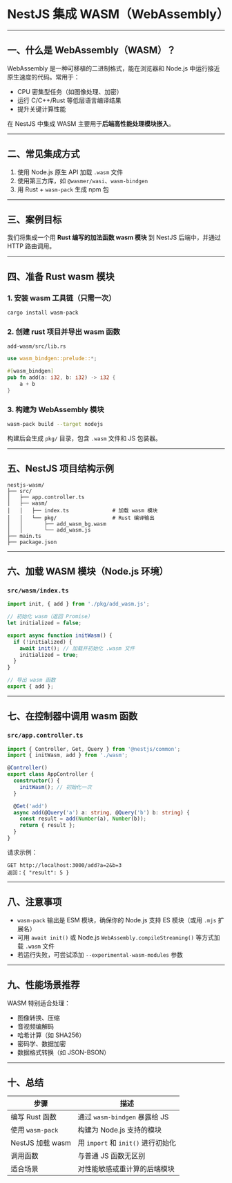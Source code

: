 
# NestJS 集成 WASM（WebAssembly）

---

## 一、什么是 WebAssembly（WASM）？

WebAssembly 是一种可移植的二进制格式，能在浏览器和 Node.js 中运行接近原生速度的代码。常用于：

* CPU 密集型任务（如图像处理、加密）
* 运行 C/C++/Rust 等低层语言编译结果
* 提升关键计算性能

在 NestJS 中集成 WASM 主要用于**后端高性能处理模块嵌入**。

---

## 二、常见集成方式

1. 使用 Node.js 原生 API 加载 `.wasm` 文件
2. 使用第三方库，如 `@wasmer/wasi`、`wasm-bindgen`
3. 用 Rust + `wasm-pack` 生成 npm 包

---

## 三、案例目标

我们将集成一个用 **Rust 编写的加法函数 wasm 模块** 到 NestJS 后端中，并通过 HTTP 路由调用。

---

## 四、准备 Rust wasm 模块

### 1. 安装 wasm 工具链（只需一次）

```bash
cargo install wasm-pack
```

### 2. 创建 rust 项目并导出 wasm 函数

`add-wasm/src/lib.rs`

```rust
use wasm_bindgen::prelude::*;

#[wasm_bindgen]
pub fn add(a: i32, b: i32) -> i32 {
    a + b
}
```

### 3. 构建为 WebAssembly 模块

```bash
wasm-pack build --target nodejs
```

构建后会生成 `pkg/` 目录，包含 `.wasm` 文件和 JS 包装器。

---

## 五、NestJS 项目结构示例

```
nestjs-wasm/
├── src/
│   ├── app.controller.ts
│   ├── wasm/
│   │   ├── index.ts              # 加载 wasm 模块
│   │   └── pkg/                  # Rust 编译输出
│   │       ├── add_wasm_bg.wasm
│   │       └── add_wasm.js
├── main.ts
├── package.json
```

---

## 六、加载 WASM 模块（Node.js 环境）

### `src/wasm/index.ts`

```ts
import init, { add } from './pkg/add_wasm.js';

// 初始化 wasm（返回 Promise）
let initialized = false;

export async function initWasm() {
  if (!initialized) {
    await init(); // 加载并初始化 .wasm 文件
    initialized = true;
  }
}

// 导出 wasm 函数
export { add };
```

---

## 七、在控制器中调用 wasm 函数

### `src/app.controller.ts`

```ts
import { Controller, Get, Query } from '@nestjs/common';
import { initWasm, add } from './wasm';

@Controller()
export class AppController {
  constructor() {
    initWasm(); // 初始化一次
  }

  @Get('add')
  async add(@Query('a') a: string, @Query('b') b: string) {
    const result = add(Number(a), Number(b));
    return { result };
  }
}
```

请求示例：

```
GET http://localhost:3000/add?a=2&b=3
返回：{ "result": 5 }
```

---

## 八、注意事项

* `wasm-pack` 输出是 ESM 模块，确保你的 Node.js 支持 ES 模块（或用 `.mjs` 扩展名）
* 可用 `await init()` 或 Node.js `WebAssembly.compileStreaming()` 等方式加载 `.wasm` 文件
* 若运行失败，可尝试添加 `--experimental-wasm-modules` 参数

---

## 九、性能场景推荐

WASM 特别适合处理：

* 图像转换、压缩
* 音视频编解码
* 哈希计算（如 SHA256）
* 密码学、数据加密
* 数据格式转换（如 JSON-BSON）

---

## 十、总结

| 步骤             | 描述                          |
| -------------- | --------------------------- |
| 编写 Rust 函数     | 通过 `wasm-bindgen` 暴露给 JS    |
| 使用 `wasm-pack` | 构建为 Node.js 支持的模块           |
| NestJS 加载 wasm | 用 `import` 和 `init()` 进行初始化 |
| 调用函数           | 与普通 JS 函数无区别                |
| 适合场景           | 对性能敏感或重计算的后端模块              |

 